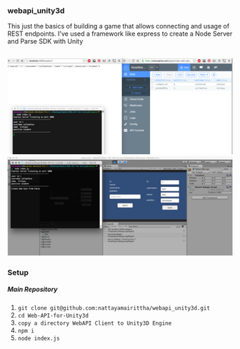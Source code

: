 ### webapi_unity3d
This just the basics of building a game that allows connecting and usage of REST endpoints. I've used a framework like express to create a Node Server and Parse SDK with Unity

![sample](sample1.png)
![sample](sample2.png)
------------------

### Setup

##### Main Repository
1. `git clone git@github.com:nattayamairittha/webapi_unity3d.git`
2. `cd Web-API-for-Unity3d`
3. `copy a directory WebAPI Client to Unity3D Engine`
4. `npm i`
5. `node index.js`


